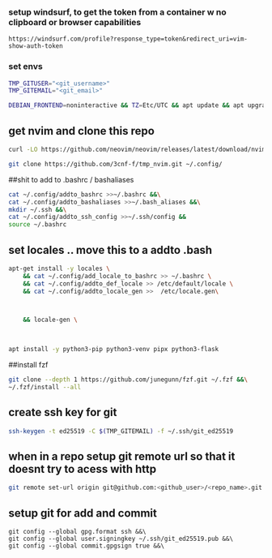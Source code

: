 ### setup windsurf, to get the token from a container w no clipboard or browser capabilities
```
https://windsurf.com/profile?response_type=token&redirect_uri=vim-show-auth-token
```

### set envs
```bash
TMP_GITUSER="<git_username>"
TMP_GITEMAIL="<git_email>"
```

```bash
DEBIAN_FRONTEND=noninteractive && TZ=Etc/UTC && apt update && apt upgrade -y &&apt install -y locales nano git curl wget xz-utils zstd unzip iproute2 
```

## get nvim and clone this repo
```bash
curl -LO https://github.com/neovim/neovim/releases/latest/download/nvim-linux-x86_64.tar.gz &&rm -rf /opt/nvim &&tar -C /opt -xzf nvim-linux-x86_64.tar.gz &&\

git clone https://github.com/3cnf-f/tmp_nvim.git ~/.config/
```

##shit to add to .bashrc / bashaliases
```bash
cat ~/.config/addto_bashrc >>~/.bashrc &&\
cat ~/.config/addto_bashaliases >>~/.bash_aliases &&\
mkdir ~/.ssh &&\
cat ~/.config/addto_ssh_config >>~/.ssh/config &&
source ~/.bashrc

```


## set locales .. move this to a addto .bash

```bash  sv_SE.UTF-8
apt-get install -y locales \
    && cat ~/.config/add_locale_to_bashrc >> ~/.bashrc \
    && cat ~/.config/addto_def_locale >> /etc/default/locale \
    && cat ~/.config/addto_locale_gen >>  /etc/locale.gen\



    && locale-gen \
   
```


```bash

apt install -y python3-pip python3-venv pipx python3-flask
```


##install fzf

```bash
git clone --depth 1 https://github.com/junegunn/fzf.git ~/.fzf &&\
~/.fzf/install --all
```

## create ssh key for git
```bash
ssh-keygen -t ed25519 -C $(TMP_GITEMAIL) -f ~/.ssh/git_ed25519 
```

## when in a repo setup git remote url so that it doesnt try to acess with http
```bash
git remote set-url origin git@github.com:<github_user>/<repo_name>.git

```

## setup git for add and commit
```
git config --global gpg.format ssh &&\
git config --global user.signingkey ~/.ssh/git_ed25519.pub &&\
git config --global commit.gpgsign true &&\



```


